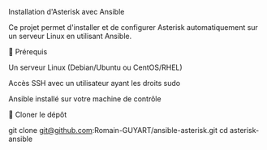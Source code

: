 Installation d'Asterisk avec Ansible

Ce projet permet d'installer et de configurer Asterisk automatiquement sur un serveur Linux en utilisant Ansible.

📌 Prérequis

Un serveur Linux (Debian/Ubuntu ou CentOS/RHEL)

Accès SSH avec un utilisateur ayant les droits sudo

Ansible installé sur votre machine de contrôle

🚀 Cloner le dépôt

git clone git@github.com:Romain-GUYART/ansible-asterisk.git
cd asterisk-ansible

